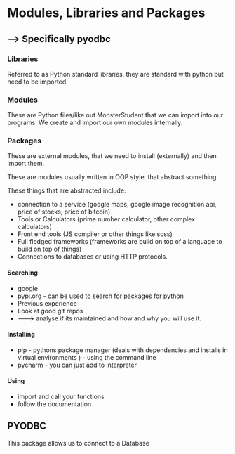 # Modules, Libraries and Packages
## --> Specifically pyodbc

### Libraries 
Referred to as Python standard libraries, they are standard with python but need to be imported.

### Modules 
These are Python files/like out MonsterStudent that we can import into our programs.
We create and import our own modules internally.

### Packages 
These are external modules, that we need to install (externally) and then import them.

These are modules usually written in OOP style, that abstract something.



These things that are abstracted include:
 - connection to a service (google maps, google image recognition api, price of stocks, price of bitcoin)
 - Tools or Calculators (prime number calculator, other complex calculators)
 - Front end tools (JS compiler or other things like scss)
 - Full fledged frameworks (frameworks are build on top of a language to build on top of things)
 - Connections to databases or using HTTP protocols.
 
#### Searching 
 - google
 - pypi.org - can be used to search for packages for python
 - Previous experience 
 -  Look at good git repos 
 - ---> analyse if its maintained and how and why you will use it.
 
#### Installing 
- pip - pythons package manager (deals with dependencies and installs in virtual environments ) - using the command line 
- pycharm - you can just add to interpreter 

#### Using 
- import and call your functions 
- follow the documentation 

## PYODBC
This package allows us to connect to a Database 